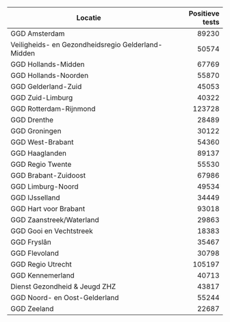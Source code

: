 | Locatie | Positieve tests |
|---------|----------------:|
| GGD Amsterdam                            | 89230 |
| Veiligheids- en Gezondheidsregio Gelderland-Midden | 50574 |
| GGD Hollands-Midden                      | 67769 |
| GGD Hollands-Noorden                     | 55870 |
| GGD Gelderland-Zuid                      | 45053 |
| GGD Zuid-Limburg                         | 40322 |
| GGD Rotterdam-Rijnmond                   | 123728 |
| GGD Drenthe                              | 28489 |
| GGD Groningen                            | 30122 |
| GGD West-Brabant                         | 54360 |
| GGD Haaglanden                           | 89137 |
| GGD Regio Twente                         | 55530 |
| GGD Brabant-Zuidoost                     | 67986 |
| GGD Limburg-Noord                        | 49534 |
| GGD IJsselland                           | 34449 |
| GGD Hart voor Brabant                    | 93018 |
| GGD Zaanstreek/Waterland                 | 29863 |
| GGD Gooi en Vechtstreek                  | 18383 |
| GGD Fryslân                              | 35467 |
| GGD Flevoland                            | 30798 |
| GGD Regio Utrecht                        | 105197 |
| GGD Kennemerland                         | 40713 |
| Dienst Gezondheid & Jeugd ZHZ            | 43817 |
| GGD Noord- en Oost-Gelderland            | 55244 |
| GGD Zeeland                              | 22687 |
